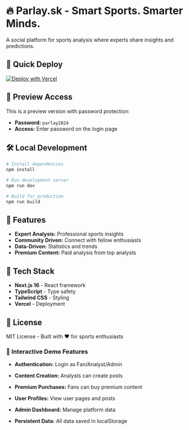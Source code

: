 ﻿# 🔥 Parlay.sk - Smart Sports. Smarter Minds.

A social platform for sports analysis where experts share insights and predictions.

## 🚀 Quick Deploy

[![Deploy with Vercel](https://vercel.com/button)](https://vercel.com/new/clone?repository-url=https://github.com/YOUR_USERNAME/parlay-demo)

## 🔐 Preview Access

This is a preview version with password protection:
- **Password:** `parlay2024`
- **Access:** Enter password on the login page

## 🛠️ Local Development

```bash
# Install dependencies
npm install

# Run development server
npm run dev

# Build for production
npm run build
```

## 📱 Features

- **Expert Analysis:** Professional sports insights
- **Community Driven:** Connect with fellow enthusiasts  
- **Data-Driven:** Statistics and trends
- **Premium Content:** Paid analysis from top analysts

## 🎨 Tech Stack

- **Next.js 16** - React framework
- **TypeScript** - Type safety
- **Tailwind CSS** - Styling
- **Vercel** - Deployment

## 📄 License

MIT License - Built with ❤️ for sports enthusiasts

### 🎯 **Interactive Demo Features**
- **Authentication:** Login as Fan/Analyst/Admin
- **Content Creation:** Analysts can create posts
- **Premium Purchases:** Fans can buy premium content
- **User Profiles:** View user pages and posts
- **Admin Dashboard:** Manage platform data

- **Persistent Data:** All data saved in localStorage
